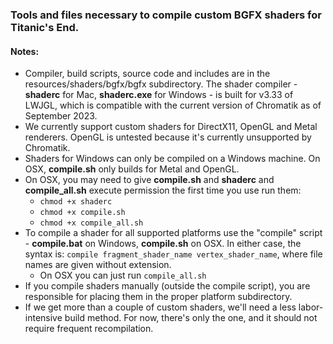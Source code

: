 ### Tools and files necessary to compile custom BGFX shaders for Titanic's End.

#### Notes:
- Compiler, build scripts, source code and includes are in the resources/shaders/bgfx/bgfx subdirectory. The shader
compiler - **shaderc** for Mac, **shaderc.exe** for Windows - is built for v3.33 of LWJGL, which is
compatible with the current version of Chromatik as of September 2023.
- We currently support custom shaders for DirectX11, OpenGL and Metal renderers.  OpenGL is untested
because it's currently unsupported by Chromatik.
- Shaders for Windows can only be compiled on a Windows machine. On OSX, **compile.sh** only builds for
Metal and OpenGL.
- On OSX, you may need to give **compile.sh** and **shaderc** and **compile_all.sh** execute permission the first time you
  use run them:
  - ```chmod +x shaderc```
  - ```chmod +x compile.sh```
  - ```chmod +x compile_all.sh```
- To compile a shader for all supported platforms use the "compile" script - **compile.bat** on
Windows, **compile.sh** on OSX.  In either case, the syntax is:
```compile fragment_shader_name vertex_shader_name```, where file names are given without extension.
  - On OSX you can just run ```compile_all.sh```
- If you compile shaders manually (outside the compile script), you are responsible for placing them in
the proper platform subdirectory.
- If we get more than a couple of custom shaders, we'll need a less labor-intensive build method. For now,
there's only the one, and it should not require frequent recompilation.
